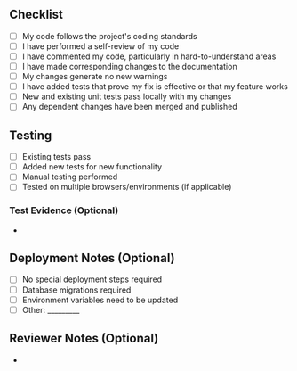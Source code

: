 ## Checklist
<!-- Please check all applicable items before requesting review -->
- [ ] My code follows the project's coding standards
- [ ] I have performed a self-review of my code
- [ ] I have commented my code, particularly in hard-to-understand areas
- [ ] I have made corresponding changes to the documentation
- [ ] My changes generate no new warnings
- [ ] I have added tests that prove my fix is effective or that my feature works
- [ ] New and existing unit tests pass locally with my changes
- [ ] Any dependent changes have been merged and published

## Testing
<!-- Describe how you tested your changes -->
- [ ] Existing tests pass
- [ ] Added new tests for new functionality
- [ ] Manual testing performed
- [ ] Tested on multiple browsers/environments (if applicable)

### Test Evidence (Optional)
<!-- Provide screenshots, logs, or other evidence of testing -->
-

## Deployment Notes (Optional)
<!-- Any special deployment considerations -->
- [ ] No special deployment steps required
- [ ] Database migrations required
- [ ] Environment variables need to be updated
- [ ] Other: _________

## Reviewer Notes (Optional)
<!-- Any specific areas you'd like reviewers to focus on -->
-
